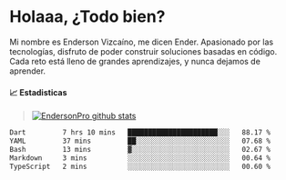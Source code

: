
# Holaaa, ¿Todo bien?

Mi nombre es Enderson Vizcaíno, me dicen Ender. Apasionado por las tecnologías, disfruto de poder construir soluciones basadas en código. Cada reto está lleno de grandes aprendizajes, y nunca dejamos de aprender. 

#### :chart_with_upwards_trend: Estadisticas
> [![EndersonPro github stats](https://github-readme-stats.vercel.app/api?username=endersonpro&theme=vue-dark&show_icons=true)](https://github.com/anuraghazra/github-readme-stats) 


<!--START_SECTION:waka-->

```txt
Dart         7 hrs 10 mins   ██████████████████████░░░   88.17 %
YAML         37 mins         ██░░░░░░░░░░░░░░░░░░░░░░░   07.68 %
Bash         13 mins         ▓░░░░░░░░░░░░░░░░░░░░░░░░   02.67 %
Markdown     3 mins          ░░░░░░░░░░░░░░░░░░░░░░░░░   00.64 %
TypeScript   2 mins          ░░░░░░░░░░░░░░░░░░░░░░░░░   00.60 %
```

<!--END_SECTION:waka-->

[website]: https://endersonpro.github.io/portfolio/
[twitter]: https://twitter.com/endersonj_
[youtube]: https://youtube.com/ByEnderson
[instagram]: https://instagram.com/endersonvizc
[linkedin]: https://www.linkedin.com/in/enderson-vizcaino-2aa927175/
